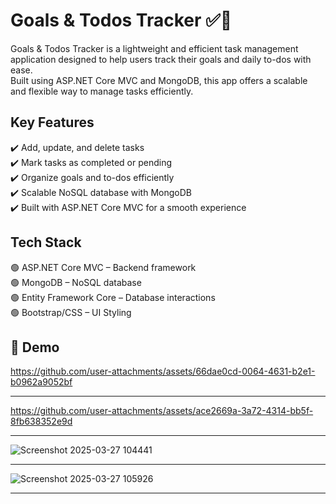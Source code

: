 # Goals & Todos Tracker ✅🎯
Goals & Todos Tracker is a lightweight and efficient task management application designed to help users track their goals and daily to-dos with ease.<br /> 
Built using ASP.NET Core MVC and MongoDB, this app offers a scalable and flexible way to manage tasks efficiently.

## Key Features
✔️ Add, update, and delete tasks<br /> 
✔️ Mark tasks as completed or pending<br /> 
✔️ Organize goals and to-dos efficiently<br /> 
✔️ Scalable NoSQL database with MongoDB<br /> 
✔️ Built with ASP.NET Core MVC for a smooth experience<br /> 

## Tech Stack
🟢 ASP.NET Core MVC – Backend framework<br /> 
🟢 MongoDB – NoSQL database<br /> 
🟢 Entity Framework Core – Database interactions<br /> 
🟢 Bootstrap/CSS – UI Styling<br /> 

## 🔗 Demo
https://github.com/user-attachments/assets/66dae0cd-0064-4631-b2e1-b0962a9052bf<hr />
https://github.com/user-attachments/assets/ace2669a-3a72-4314-bb5f-8fb638352e9d<hr />
![Screenshot 2025-03-27 104441](https://github.com/user-attachments/assets/230ed7a8-d733-414d-bc12-cb957cf69823)<hr />
![Screenshot 2025-03-27 105926](https://github.com/user-attachments/assets/d7f09394-d1fd-4942-8c57-e997f37af5ed)<hr />
